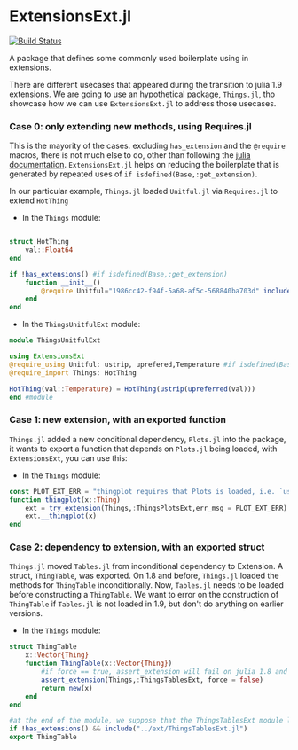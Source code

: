 # ExtensionsExt.jl

[![Build Status](https://github.com/longemen3000/ExtensionExtensions.jl/actions/workflows/CI.yml/badge.svg?branch=main)](https://github.com/longemen3000/ExtensionExtensions.jl/actions/workflows/CI.yml?query=branch%3Amain)

A package that defines some commonly used boilerplate using in extensions.

There are different usecases that appeared during the transition to julia 1.9 extensions. We are going to use an hypothetical package, `Things.jl`, tho showcase how we can use `ExtensionsExt.jl` to address those usecases.

### Case 0: only extending new methods, using Requires.jl

This is the mayority of the cases. excluding `has_extension` and the `@require` macros, there is not much else to do, other than following the [julia documentation](https://pkgdocs.julialang.org/dev/creating-packages/#Conditional-loading-of-code-in-packages-(Extensions)). `ExtensionsExt.jl` helps on reducing the boilerplate that is generated by repeated uses of `if isdefined(Base,:get_extension)`.

In our particular example, `Things.jl` loaded `Unitful.jl` via `Requires.jl` to extend `HotThing`

- In the `Things` module:
```julia

struct HotThing
    val::Float64
end

if !has_extensions() #if isdefined(Base,:get_extension)
    function __init__()
        @require Unitful="1986cc42-f94f-5a68-af5c-568840ba703d" include("../ext/ThingsUnitfulExt.jl")
    end
end
```

- In the `ThingsUnitfulExt` module:
```julia
module ThingsUnitfulExt

using ExtensionsExt
@require_using Unitful: ustrip, uprefered,Temperature #if isdefined(Base,:get_extension) ...
@require_import Things: HotThing

HotThing(val::Temperature) = HotThing(ustrip(upreferred(val)))
end #module

```

### Case 1: new extension, with an exported function

`Things.jl` added a new conditional dependency, `Plots.jl` into the package, it wants to export a function that depends on `Plots.jl` being loaded, with `ExtensionsExt`, you can use this:

- In the `Things` module:
```julia
const PLOT_EXT_ERR = "thingplot requires that Plots is loaded, i.e. `using Plots`"
function thingplot(x::Thing)
    ext = try_extension(Things,:ThingsPlotsExt,err_msg = PLOT_EXT_ERR)
    ext.__thingplot(x)
end

```

### Case 2: dependency to extension, with an exported struct

`Things.jl` moved `Tables.jl` from inconditional dependency to Extension. A struct, `ThingTable`, was exported. On 1.8 and before, `Things.jl` loaded the methods for `ThingTable` inconditionally. Now, `Tables.jl` needs to be loaded before constructing a `ThingTable`. We want to error on the construction of `ThingTable` if `Tables.jl` is not loaded in 1.9, but don't do anything on earlier versions.

- In the `Things` module:
```julia
struct ThingTable
    x::Vector{Thing}
    function ThingTable(x::Vector{Thing})
        #if force == true, assert_extension will fail on julia 1.8 and before.
        assert_extension(Things,:ThingsTablesExt, force = false)
        return new(x)
    end
end

#at the end of the module, we suppose that the ThingsTablesExt module loads Tables.jl
if !has_extensions() && include("../ext/ThingsTablesExt.jl")
export ThingTable
```







